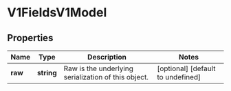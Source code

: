 # V1FieldsV1Model

## Properties

Name | Type | Description | Notes
------------ | ------------- | ------------- | -------------
**raw** | **string** | Raw is the underlying serialization of this object. | [optional] [default to undefined]


